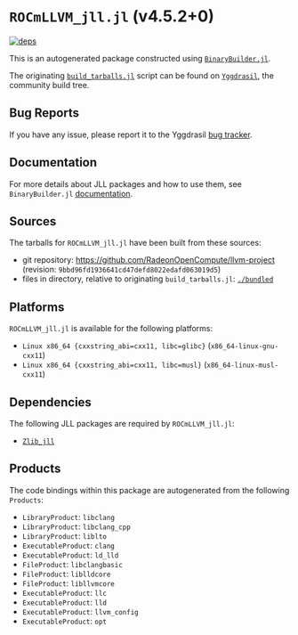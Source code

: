 # `ROCmLLVM_jll.jl` (v4.5.2+0)

[![deps](https://juliahub.com/docs/ROCmLLVM_jll/deps.svg)](https://juliahub.com/ui/Packages/ROCmLLVM_jll/7l19C?page=2)

This is an autogenerated package constructed using [`BinaryBuilder.jl`](https://github.com/JuliaPackaging/BinaryBuilder.jl).

The originating [`build_tarballs.jl`](https://github.com/JuliaPackaging/Yggdrasil/blob/c14d170d7c993f48294b95e4e45f6f38cf5d59a4/R/ROCmLLVM/ROCmLLVM@4.5.2/build_tarballs.jl) script can be found on [`Yggdrasil`](https://github.com/JuliaPackaging/Yggdrasil/), the community build tree.

## Bug Reports

If you have any issue, please report it to the Yggdrasil [bug tracker](https://github.com/JuliaPackaging/Yggdrasil/issues).

## Documentation

For more details about JLL packages and how to use them, see `BinaryBuilder.jl` [documentation](https://docs.binarybuilder.org/stable/jll/).

## Sources

The tarballs for `ROCmLLVM_jll.jl` have been built from these sources:

* git repository: https://github.com/RadeonOpenCompute/llvm-project (revision: `9bbd96fd1936641cd47defd8022edafd063019d5`)
* files in directory, relative to originating `build_tarballs.jl`: [`./bundled`](https://github.com/JuliaPackaging/Yggdrasil/tree/c14d170d7c993f48294b95e4e45f6f38cf5d59a4/R/ROCmLLVM/ROCmLLVM@4.5.2/bundled)

## Platforms

`ROCmLLVM_jll.jl` is available for the following platforms:

* `Linux x86_64 {cxxstring_abi=cxx11, libc=glibc}` (`x86_64-linux-gnu-cxx11`)
* `Linux x86_64 {cxxstring_abi=cxx11, libc=musl}` (`x86_64-linux-musl-cxx11`)

## Dependencies

The following JLL packages are required by `ROCmLLVM_jll.jl`:

* [`Zlib_jll`](https://github.com/JuliaBinaryWrappers/Zlib_jll.jl)

## Products

The code bindings within this package are autogenerated from the following `Products`:

* `LibraryProduct`: `libclang`
* `LibraryProduct`: `libclang_cpp`
* `LibraryProduct`: `liblto`
* `ExecutableProduct`: `clang`
* `ExecutableProduct`: `ld_lld`
* `FileProduct`: `libclangbasic`
* `FileProduct`: `liblldcore`
* `FileProduct`: `libllvmcore`
* `ExecutableProduct`: `llc`
* `ExecutableProduct`: `lld`
* `ExecutableProduct`: `llvm_config`
* `ExecutableProduct`: `opt`
